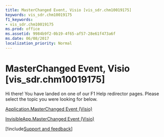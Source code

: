 ```yaml
---
title: MasterChanged Event, Visio [vis_sdr.chm10019175]
keywords: vis_sdr.chm10019175
f1_keywords:
- vis_sdr.chm10019175
ms.prod: office
ms.assetid: 9984b9f2-0b19-4f65-af57-28e61f473a6f
ms.date: 06/08/2017
localization_priority: Normal
---
```



# MasterChanged Event, Visio [vis_sdr.chm10019175]

Hi there! You have landed on one of our F1 Help redirector pages. Please select the topic you were looking for below.

[Application.MasterChanged Event (Visio)](https://msdn.microsoft.com/library/f92d988d-1cbb-00c1-9d5d-46f001e76433%28Office.15%29.aspx)

[InvisibleApp.MasterChanged Event (Visio)](https://msdn.microsoft.com/library/bb64bee2-9562-8083-d993-d42c00ed889f%28Office.15%29.aspx)

[!include[Support and feedback](~/includes/feedback-boilerplate.md)]